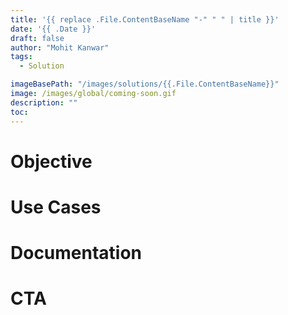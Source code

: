 ```yaml
---
title: '{{ replace .File.ContentBaseName "-" " " | title }}'
date: '{{ .Date }}'
draft: false
author: "Mohit Kanwar"
tags:
  - Solution

imageBasePath: "/images/solutions/{{.File.ContentBaseName}}"
image: /images/global/coming-soon.gif
description: ""
toc: 
---
```


# Objective

# Use Cases

# Documentation 

# CTA